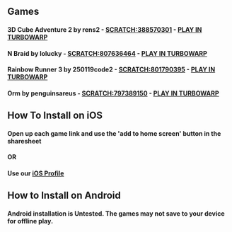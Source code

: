 ## Games
#### 3D Cube Adventure 2 by rens2 - [SCRATCH:388570301](https://scratch.mit.edu/projects/388570301) - [PLAY IN TURBOWARP](https://turbowarp.org/388570301)
#### N Braid by lolucky - [SCRATCH:807636464](https://scratch.mit.edu/projects/807636464) - [PLAY IN TURBOWARP](https://turbowarp.org/807636464)
#### Rainbow Runner 3 by 250119code2 - [SCRATCH:801790395](https://scratch.mit.edu/projects/801790395) - [PLAY IN TURBOWARP](https://turbowarp.org/801790395)
#### Orm by penguinsareus - [SCRATCH:797389150](https://scratch.mit.edu/projects/797389150) - [PLAY IN TURBOWARP](https://turbowarp.org/797389150)

## How To Install on iOS
#### Open up each game link and use the 'add to home screen' button in the sharesheet
#### OR
#### Use our [iOS Profile](https://sebtnt.github.io/GamesOnTheGo/ios-profiles.md)
## How to Install on Android
#### Android installation is Untested. The games may not save to your device for offline play.
